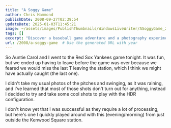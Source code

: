 ```yaml
---
title: "A Soggy Game"
author: Chris Hammond
publishDate: 2008-09-27T02:39:54
updateDate: 2025-01-03T11:45:21
image: ~/assets/images/PublishThumbnails/WindowsLiveWriter/ASoggyGame_2560/IMG_8184_5_6_2.jpg
tags: []
excerpt: "Discover a baseball game adventure and a photography experiment at the Red Sox Yankees game. See the unique HDR shot captured near Kenwood Square station."
url: /2008/a-soggy-game  # Use the generated URL with year
---
```

So Auntie Carol and I went to the Red Sox Yankees game tonight. It was fun, but we ended up having to leave before the game was over because we feared we would miss the last T leaving the station, which I think we might have actually caught (the last one).

I didn't take my usual photos of the pitches and swinging, as it was raining, and I've learned that most of those shots don't turn out for anything, instead I decided to try and take some cool shots to play with the HDR configuration.

I don't know yet that I was successful as they require a lot of processing, but here's one I quickly played around with this (evening/morning) from just outside the Kenwood Square station.


